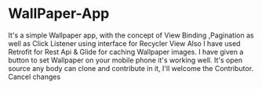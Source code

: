 # WallPaper-App
It's a simple Wallpaper app, with the concept of View Binding  ,Pagination as well as Click Listener using interface for Recycler View Also I have used Retrofit for Rest Api & Glide for caching Wallpaper images.
I have given a button to set Wallpaper on your mobile phone it's working well.
It's open source any body can clone and contribute in it, I'll welcome the Contributor.
Cancel changes

